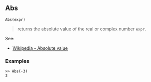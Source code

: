 ## Abs

``` 
Abs(expr)
``` 

> returns the absolute value of the real or complex number `expr`.
  

See:  
* [Wikipedia - Absolute value](http://en.wikipedia.org/wiki/Absolute_value)
 

### Examples
``` 
>> Abs(-3)
3
``` 

